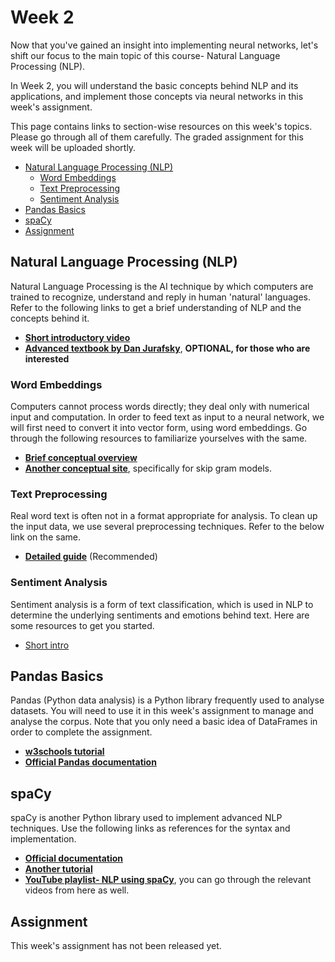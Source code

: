 # Week 2

Now that you've gained an insight into implementing neural networks, let's shift our focus to the main topic of this course- Natural Language Processing (NLP).

In Week 2, you will understand the basic concepts behind NLP and its applications, and implement those concepts via neural networks in this week's assignment.

This page contains links to section-wise resources on this week's topics. Please go through all of them carefully. The graded assignment for this week will be uploaded shortly.

- [Natural Language Processing (NLP)](#natural-language-processing-(nlp))
    - [Word Embeddings](#word-embeddings)
    - [Text Preprocessing](#text-preprocessing)
    - [Sentiment Analysis](#sentiment-analysis)
- [Pandas Basics](#pandas-basics)
- [spaCy](#spacy)
- [Assignment](#assignment)

## Natural Language Processing (NLP)

Natural Language Processing is the AI technique by which computers are trained to recognize, understand and reply in human 'natural' languages. Refer to the following links to get a brief understanding of NLP and the concepts behind it.

- [**Short introductory video**](https://youtu.be/CMrHM8a3hqw)
- [**Advanced textbook by Dan Jurafsky**](https://web.stanford.edu/~jurafsky/slp3/), **OPTIONAL, for those who are interested**

### Word Embeddings

Computers cannot process words directly; they deal only with numerical input and computation. In order to feed text as input to a neural network, we will first need to convert it into vector form, using word embeddings. Go through the following resources to familiarize yourselves with the same.

- [**Brief conceptual overview**](https://www.geeksforgeeks.org/word-embeddings-in-nlp/)
- [**Another conceptual site**](https://bejewled-bamboo-ce7.notion.site/Vector-Embedding-and-Databases-ef5abcb0d7ad4b1d9c83b15f46a56464?pvs=4), specifically for skip gram models.

### Text Preprocessing

Real word text is often not in a format appropriate for analysis. To clean up the input data, we use several preprocessing techniques. Refer to the below link on the same.

- [**Detailed guide**](https://www.analyticsvidhya.com/blog/2021/06/text-preprocessing-in-nlp-with-python-codes/) (Recommended)

### Sentiment Analysis

Sentiment analysis is a form of text classification, which is used in NLP to determine the underlying sentiments and emotions behind text. Here are some resources to get you started.

- [Short intro](https://www.geeksforgeeks.org/what-is-sentiment-analysis/)

## Pandas Basics

Pandas (Python data analysis) is a Python library frequently used to analyse datasets. You will need to use it in this week's assignment to manage and analyse the corpus. Note that you only need a basic idea of DataFrames in order to complete the assignment.

- [**w3schools tutorial**](https://www.w3schools.com/python/pandas/default.asp)
- [**Official Pandas documentation**](https://pandas.pydata.org/docs/getting_started/intro_tutorials/index.html)

## spaCy

spaCy is another Python library used to implement advanced NLP techniques. Use the following links as references for the syntax and implementation.

- [**Official documentation**](https://spacy.io/usage/spacy-101)
- [**Another tutorial**](https://realpython.com/natural-language-processing-spacy-python/)
- [**YouTube playlist- NLP using spaCy**](https://www.youtube.com/playlist?list=PLeo1K3hjS3uuvuAXhYjV2lMEShq2UYSwX), you can go through the relevant videos from here as well.

## Assignment 

This week's assignment has not been released yet.
